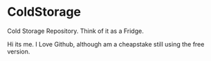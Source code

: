 # ColdStorage
Cold Storage Repository. Think of it as a Fridge.

Hi its me. I Love Github, although am a cheapstake still using the free version. 
